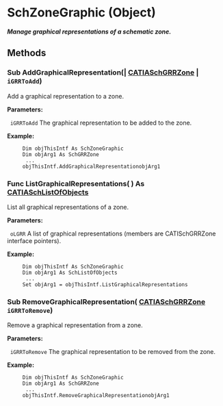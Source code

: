 # SchZoneGraphic (Object)

**_Manage graphical representations of a schematic zone._**

## Methods

### Sub **AddGraphicalRepresentation**(| [CATIASchGRRZone](../CATSchPlatformInterfaces/interface_SchGRRZone_19924.md) | `iGRRToAdd`)

   Add a graphical representation to a zone.

**Parameters:**

` iGRRToAdd`      The graphical representation to be added to the zone.

**Example:**

```VBScript
     Dim objThisIntf As SchZoneGraphic
     Dim objArg1 As SchGRRZone
      ...
     objThisIntf.AddGraphicalRepresentationobjArg1

```

### Func **ListGraphicalRepresentations**( ) As [CATIASchListOfObjects](../CATSchPlatformInterfaces/interface_SchListOfObjects_53274.md)

   List all graphical representations of a zone.

**Parameters:**

` oLGRR`      A list of graphical representations (members are CATISchGRRZone interface pointers).

**Example:**

```VBScript
     Dim objThisIntf As SchZoneGraphic
     Dim objArg1 As SchListOfObjects
      ...
     Set objArg1 = objThisIntf.ListGraphicalRepresentations

```

### Sub **RemoveGraphicalRepresentation**( [CATIASchGRRZone](../CATSchPlatformInterfaces/interface_SchGRRZone_19924.md)  `iGRRToRemove`)

   Remove a graphical representation from a zone.

**Parameters:**

` iGRRToRemove`      The graphical representation to be removed from the zone.

**Example:**

```VBScript
     Dim objThisIntf As SchZoneGraphic
     Dim objArg1 As SchGRRZone
      ...
     objThisIntf.RemoveGraphicalRepresentationobjArg1

```
